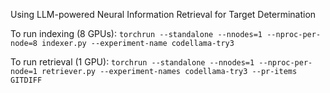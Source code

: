 Using LLM-powered Neural Information Retrieval for Target Determination

To run indexing (8 GPUs):
`torchrun --standalone --nnodes=1 --nproc-per-node=8 indexer.py --experiment-name codellama-try3`

To run retrieval (1 GPU):
`torchrun --standalone --nnodes=1 --nproc-per-node=1 retriever.py --experiment-names codellama-try3 --pr-items GITDIFF`
